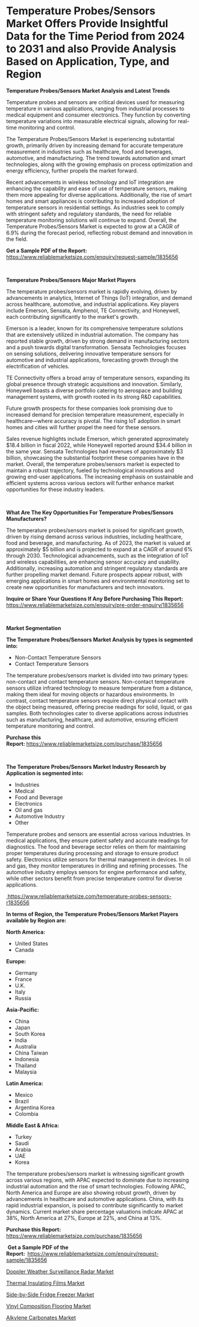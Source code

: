 <p><h1>Temperature Probes/Sensors Market Offers Provide Insightful Data for the Time Period from 2024 to 2031 and also Provide Analysis Based on Application, Type, and Region</h1></p><p><strong>Temperature Probes/Sensors Market Analysis and Latest Trends</strong></p>
<p><p>Temperature probes and sensors are critical devices used for measuring temperature in various applications, ranging from industrial processes to medical equipment and consumer electronics. They function by converting temperature variations into measurable electrical signals, allowing for real-time monitoring and control. </p><p>The Temperature Probes/Sensors Market is experiencing substantial growth, primarily driven by increasing demand for accurate temperature measurement in industries such as healthcare, food and beverages, automotive, and manufacturing. The trend towards automation and smart technologies, along with the growing emphasis on process optimization and energy efficiency, further propels the market forward. </p><p>Recent advancements in wireless technology and IoT integration are enhancing the capability and ease of use of temperature sensors, making them more appealing for diverse applications. Additionally, the rise of smart homes and smart appliances is contributing to increased adoption of temperature sensors in residential settings. As industries seek to comply with stringent safety and regulatory standards, the need for reliable temperature monitoring solutions will continue to expand. Overall, the Temperature Probes/Sensors Market is expected to grow at a CAGR of 6.9% during the forecast period, reflecting robust demand and innovation in the field.</p></p>
<p><strong>Get a Sample PDF of the Report:&nbsp;</strong> <a href="https://www.reliablemarketsize.com/enquiry/request-sample/1835656?utm_campaign=1553&utm_medium=2&utm_source=Github&utm_content=ia&utm_term=16102024&utm_id=temperature-probessensors">https://www.reliablemarketsize.com/enquiry/request-sample/1835656</a></p>
<p>&nbsp;</p>
<p><strong>Temperature Probes/Sensors Major Market Players</strong></p>
<p><p>The temperature probes/sensors market is rapidly evolving, driven by advancements in analytics, Internet of Things (IoT) integration, and demand across healthcare, automotive, and industrial applications. Key players include Emerson, Sensata, Amphenol, TE Connectivity, and Honeywell, each contributing significantly to the market's growth.</p><p>Emerson is a leader, known for its comprehensive temperature solutions that are extensively utilized in industrial automation. The company has reported stable growth, driven by strong demand in manufacturing sectors and a push towards digital transformation. Sensata Technologies focuses on sensing solutions, delivering innovative temperature sensors for automotive and industrial applications, forecasting growth through the electrification of vehicles.</p><p>TE Connectivity offers a broad array of temperature sensors, expanding its global presence through strategic acquisitions and innovation. Similarly, Honeywell boasts a diverse portfolio catering to aerospace and building management systems, with growth rooted in its strong R&D capabilities.</p><p>Future growth prospects for these companies look promising due to increased demand for precision temperature measurement, especially in healthcare—where accuracy is pivotal. The rising IoT adoption in smart homes and cities will further propel the need for these sensors.</p><p>Sales revenue highlights include Emerson, which generated approximately $18.4 billion in fiscal 2022, while Honeywell reported around $34.4 billion in the same year. Sensata Technologies had revenues of approximately $3 billion, showcasing the substantial footprint these companies have in the market. Overall, the temperature probes/sensors market is expected to maintain a robust trajectory, fueled by technological innovations and growing end-user applications. The increasing emphasis on sustainable and efficient systems across various sectors will further enhance market opportunities for these industry leaders.</p></p>
<p>&nbsp;</p>
<p><strong>What Are The Key Opportunities For Temperature Probes/Sensors Manufacturers?</strong></p>
<p><p>The temperature probes/sensors market is poised for significant growth, driven by rising demand across various industries, including healthcare, food and beverage, and manufacturing. As of 2023, the market is valued at approximately $5 billion and is projected to expand at a CAGR of around 6% through 2030. Technological advancements, such as the integration of IoT and wireless capabilities, are enhancing sensor accuracy and usability. Additionally, increasing automation and stringent regulatory standards are further propelling market demand. Future prospects appear robust, with emerging applications in smart homes and environmental monitoring set to create new opportunities for manufacturers and tech innovators.</p></p>
<p><strong>Inquire or Share Your Questions If Any Before Purchasing This Report:</strong> <a href="https://www.reliablemarketsize.com/enquiry/pre-order-enquiry/1835656?utm_campaign=1553&utm_medium=2&utm_source=Github&utm_content=ia&utm_term=16102024&utm_id=temperature-probessensors">https://www.reliablemarketsize.com/enquiry/pre-order-enquiry/1835656</a></p>
<p>&nbsp;</p>
<p><strong>Market Segmentation</strong></p>
<p><strong>The Temperature Probes/Sensors Market Analysis by types is segmented into:</strong></p>
<p><ul><li>Non-Contact Temperature Sensors</li><li>Contact Temperature Sensors</li></ul></p>
<p><p>The temperature probes/sensors market is divided into two primary types: non-contact and contact temperature sensors. Non-contact temperature sensors utilize infrared technology to measure temperature from a distance, making them ideal for moving objects or hazardous environments. In contrast, contact temperature sensors require direct physical contact with the object being measured, offering precise readings for solid, liquid, or gas samples. Both technologies cater to diverse applications across industries such as manufacturing, healthcare, and automotive, ensuring efficient temperature monitoring and control.</p></p>
<p><strong>Purchase this Report:&nbsp;</strong><a href="https://www.reliablemarketsize.com/purchase/1835656?utm_campaign=1553&utm_medium=2&utm_source=Github&utm_content=ia&utm_term=16102024&utm_id=temperature-probessensors">https://www.reliablemarketsize.com/purchase/1835656</a></p>
<p>&nbsp;</p>
<p><strong>The Temperature Probes/Sensors Market Industry Research by Application is segmented into:</strong></p>
<p><ul><li>Industries</li><li>Medical</li><li>Food and Beverage</li><li>Electronics</li><li>Oil and gas</li><li>Automotive Industry</li><li>Other</li></ul></p>
<p><p>Temperature probes and sensors are essential across various industries. In medical applications, they ensure patient safety and accurate readings for diagnostics. The food and beverage sector relies on them for maintaining proper temperatures during processing and storage to ensure product safety. Electronics utilize sensors for thermal management in devices. In oil and gas, they monitor temperatures in drilling and refining processes. The automotive industry employs sensors for engine performance and safety, while other sectors benefit from precise temperature control for diverse applications.</p></p>
<p><a href="https://www.reliablemarketsize.com/temperature-probes-sensors-r1835656?utm_campaign=1553&utm_medium=2&utm_source=Github&utm_content=ia&utm_term=16102024&utm_id=temperature-probessensors">&nbsp;https://www.reliablemarketsize.com/temperature-probes-sensors-r1835656</a></p>
<p><strong>In terms of Region, the Temperature Probes/Sensors Market Players available by Region are:</strong></p>
<p>
    <p> <strong> North America: </strong>
        <ul>
            <li>United States</li>
            <li>Canada</li>
        </ul>
        </p> 
    <p> <strong> Europe: </strong>
        <ul>
            <li>Germany</li>
            <li>France</li>
            <li>U.K.</li>
            <li>Italy</li>
            <li>Russia</li>
        </ul>
        </p> 
    <p> <strong> Asia-Pacific: </strong>
        <ul>
            <li>China</li>
            <li>Japan</li>
            <li>South Korea</li>
            <li>India</li>
            <li>Australia</li>
            <li>China Taiwan</li>
            <li>Indonesia</li>
            <li>Thailand</li>
            <li>Malaysia</li>
        </ul>
        </p> 
    <p> <strong> Latin America: </strong>
        <ul>
            <li>Mexico</li>
            <li>Brazil</li>
            <li>Argentina Korea</li>
            <li>Colombia</li>
        </ul>
        </p> 
    <p> <strong> Middle East & Africa: </strong>
        <ul>
            <li>Turkey</li>
            <li>Saudi</li>
            <li>Arabia</li>
            <li>UAE</li>
            <li>Korea</li>
        </ul>
    </p>
    </p>
<p><p>The temperature probes/sensors market is witnessing significant growth across various regions, with APAC expected to dominate due to increasing industrial automation and the rise of smart technologies. Following APAC, North America and Europe are also showing robust growth, driven by advancements in healthcare and automotive applications. China, with its rapid industrial expansion, is poised to contribute significantly to market dynamics. Current market share percentage valuations indicate APAC at 38%, North America at 27%, Europe at 22%, and China at 13%.</p></p>
<p><strong>Purchase this Report: </strong><a href="https://www.reliablemarketsize.com/purchase/1835656?utm_campaign=1553&utm_medium=2&utm_source=Github&utm_content=ia&utm_term=16102024&utm_id=temperature-probessensors">https://www.reliablemarketsize.com/purchase/1835656</a></p>
<p>&nbsp;<strong>Get a Sample PDF of the Report:&nbsp;&nbsp;</strong><a href="https://www.reliablemarketsize.com/enquiry/request-sample/1835656?utm_campaign=1553&utm_medium=2&utm_source=Github&utm_content=ia&utm_term=16102024&utm_id=temperature-probessensors">https://www.reliablemarketsize.com/enquiry/request-sample/1835656</a></p>
<p><strong></strong></p>
<p><p><a href="https://github.com/alvar1lavfo/Market-Research-Report-List-1/blob/main/doppler-weather-surveillance-radar-market.md?utm_campaign=1553&utm_medium=2&utm_source=Github&utm_content=ia&utm_term=16102024&utm_id=temperature-probessensors">Doppler Weather Surveillance Radar Market</a></p><p><a href="https://www.linkedin.com/pulse/thermal-insulating-films-market-dynamics-application-types-tszhc?utm_campaign=1553&utm_medium=2&utm_source=Github&utm_content=ia&utm_term=16102024&utm_id=temperature-probessensors">Thermal Insulating Films Market</a></p><p><a href="https://github.com/lesavftol/Market-Research-Report-List-1/blob/main/side-by-side-fridge-freezer-market.md?utm_campaign=1553&utm_medium=2&utm_source=Github&utm_content=ia&utm_term=16102024&utm_id=temperature-probessensors">Side-by-Side Fridge Freezer Market</a></p><p><a href="https://www.linkedin.com/pulse/vinyl-composition-flooring-market-industry-landscape-growth-pakfc?utm_campaign=1553&utm_medium=2&utm_source=Github&utm_content=ia&utm_term=16102024&utm_id=temperature-probessensors">Vinyl Composition Flooring Market</a></p><p><a href="https://www.linkedin.com/pulse/global-alkylene-carbonates-market-share-growth-opportunities-8jppc?utm_campaign=1553&utm_medium=2&utm_source=Github&utm_content=ia&utm_term=16102024&utm_id=temperature-probessensors">Alkylene Carbonates Market</a></p></p>